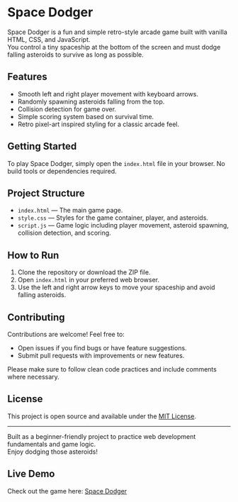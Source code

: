 # Space Dodger

Space Dodger is a fun and simple retro-style arcade game built with vanilla HTML, CSS, and JavaScript.  
You control a tiny spaceship at the bottom of the screen and must dodge falling asteroids to survive as long as possible.

## Features

- Smooth left and right player movement with keyboard arrows.
- Randomly spawning asteroids falling from the top.
- Collision detection for game over.
- Simple scoring system based on survival time.
- Retro pixel-art inspired styling for a classic arcade feel.

## Getting Started

To play Space Dodger, simply open the `index.html` file in your browser. No build tools or dependencies required.

## Project Structure

- `index.html` — The main game page.
- `style.css` — Styles for the game container, player, and asteroids.
- `script.js` — Game logic including player movement, asteroid spawning, collision detection, and scoring.

## How to Run

1. Clone the repository or download the ZIP file.
2. Open `index.html` in your preferred web browser.
3. Use the left and right arrow keys to move your spaceship and avoid falling asteroids.

## Contributing

Contributions are welcome! Feel free to:

- Open issues if you find bugs or have feature suggestions.
- Submit pull requests with improvements or new features.

Please make sure to follow clean code practices and include comments where necessary.

## License

This project is open source and available under the [MIT License](LICENSE).

---

Built as a beginner-friendly project to practice web development fundamentals and game logic.  
Enjoy dodging those asteroids!

## Live Demo

Check out the game here: [Space Dodger](https://mohammed-mehdi-saibat.github.io/space-dodger/)
